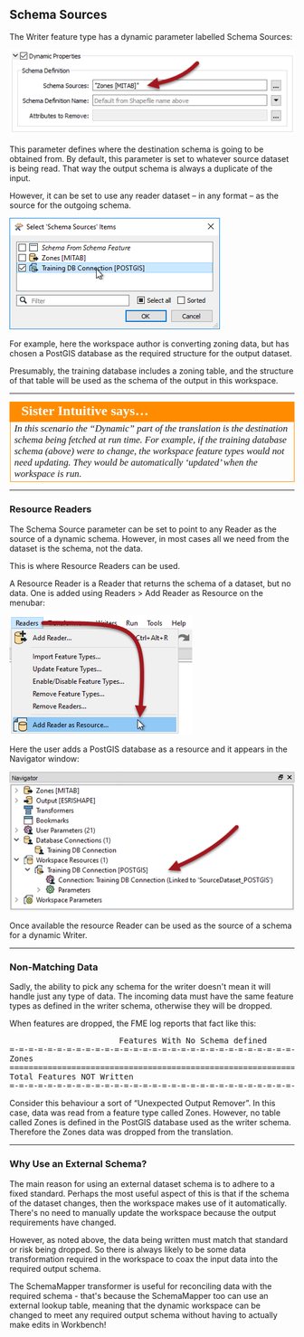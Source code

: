 ## Schema Sources ##

The Writer feature type has a dynamic parameter labelled Schema Sources:

![](./Images/4.043.DynamicWriterSchemaSourceParameter.png)

This parameter defines where the destination schema is going to be obtained from. By default, this parameter is set to whatever source dataset is being read. That way the output schema is always a duplicate of the input.

However, it can be set to use any reader dataset – in any format – as the source for the outgoing schema. 

![](./Images/4.044.DynamicWriterSchemaSourceSelect.png)

For example, here the workspace author is converting zoning data, but has chosen a PostGIS database as the required structure for the output dataset.

Presumably, the training database includes a zoning table, and the structure of that table will be used as the schema of the output in this workspace.

---

<table style="border-spacing: 0px">
<tr>
<td style="vertical-align:middle;background-color:darkorange;border: 2px solid darkorange">
<i class="fa fa-quote-left fa-lg fa-pull-left fa-fw" style="color:white;padding-right: 12px;vertical-align:text-top"></i>
<span style="color:white;font-size:x-large;font-weight: bold;font-family:serif">Sister Intuitive says…</span>
</td>
</tr>

<tr>
<td style="border: 1px solid darkorange">
<span style="font-family:serif; font-style:italic; font-size:larger">
In this scenario the “Dynamic” part of the translation is the destination schema being fetched at run time.
For example, if the training database schema (above) were to change, the workspace feature types would not need updating. They would be automatically ‘updated’ when the workspace is run.
</span>
</td>
</tr>
</table>

---

### Resource Readers ###

The Schema Source parameter can be set to point to any Reader as the source of a dynamic schema. However, in most cases all we need from the dataset is the schema, not the data. 

This is where Resource Readers can be used.

A Resource Reader is a Reader that returns the schema of a dataset, but no data. One is added using Readers > Add Reader as Resource on the menubar:

![](./Images/4.045.AddReaderAsResourceMenu.png)

Here the user adds a PostGIS database as a resource and it appears in the Navigator window:

![](./Images/4.046.ReaderAsResourceNavigator.png)

Once available the resource Reader can be used as the source of a schema for a dynamic Writer.

---

### Non-Matching Data ###

Sadly, the ability to pick any schema for the writer doesn't mean it will handle just any type of data. The incoming data must have the same feature types as defined in the writer schema, otherwise they will be dropped. 

When features are dropped, the FME log reports that fact like this:

<pre>
                       Features With No Schema defined
=-=-=-=-=-=-=-=-=-=-=-=-=-=-=-=-=-=-=-=-=-=-=-=-=-=-=-=-=-=-=-=-=-=-=-=-=-=-=-
Zones                                                                      416
==============================================================================
Total Features NOT Written                                                 416
=-=-=-=-=-=-=-=-=-=-=-=-=-=-=-=-=-=-=-=-=-=-=-=-=-=-=-=-=-=-=-=-=-=-=-=-=-=-=-
</pre>

Consider this behaviour a sort of “Unexpected Output Remover”. In this case, data was read from a feature type called Zones. However, no table called Zones is defined in the PostGIS database used as the writer schema. Therefore the Zones data was dropped from the translation. 

---

### Why Use an External Schema? ###

The main reason for using an external dataset schema is to adhere to a fixed standard. Perhaps the most useful aspect of this is that if the schema of the dataset changes, then the workspace makes use of it automatically. There's no need to manually update the workspace because the output requirements have changed.

However, as noted above, the data being written must match that standard or risk being dropped. So there is always likely to be some data transformation required in the workspace to coax the input data into the required output schema.

The SchemaMapper transformer is useful for reconciling data with the required schema - that's because the SchemaMapper too can use an external lookup table, meaning that the dynamic workspace can be changed to meet any required output schema without having to actually make edits in Workbench!  